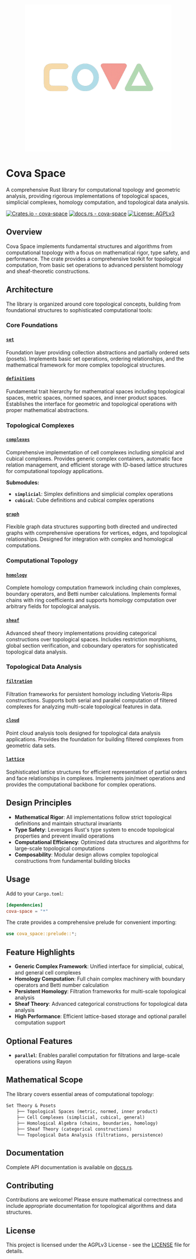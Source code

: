 <p align="center">
  <img src="https://raw.githubusercontent.com/harnesslabs/brand/main/cova/cova.png" alt="Cova Logo" width="400">
</p>

# Cova Space

A comprehensive Rust library for computational topology and geometric analysis, providing rigorous implementations of topological spaces, simplicial complexes, homology computation, and topological data analysis.

[![Crates.io - cova-space](https://img.shields.io/crates/v/cova-space?label=cova-space)](https://crates.io/crates/cova-space)
[![docs.rs - cova-space](https://img.shields.io/docsrs/cova-space?label=docs.rs%20cova-space)](https://docs.rs/cova-space)
[![License: AGPLv3](https://img.shields.io/badge/License-AGPL_v3-blue.svg)](https://www.gnu.org/licenses/agpl-3.0)

## Overview

Cova Space implements fundamental structures and algorithms from computational topology with a focus on mathematical rigor, type safety, and performance. The crate provides a comprehensive toolkit for topological computation, from basic set operations to advanced persistent homology and sheaf-theoretic constructions.

## Architecture

The library is organized around core topological concepts, building from foundational structures to sophisticated computational tools:

### Core Foundations

#### [`set`](src/set.rs)
Foundation layer providing collection abstractions and partially ordered sets (posets). Implements basic set operations, ordering relationships, and the mathematical framework for more complex topological structures.

#### [`definitions`](src/definitions.rs)
Fundamental trait hierarchy for mathematical spaces including topological spaces, metric spaces, normed spaces, and inner product spaces. Establishes the interface for geometric and topological operations with proper mathematical abstractions.

### Topological Complexes

#### [`complexes`](src/complexes/mod.rs)
Comprehensive implementation of cell complexes including simplicial and cubical complexes. Provides generic complex containers, automatic face relation management, and efficient storage with ID-based lattice structures for computational topology applications.

**Submodules:**
- **`simplicial`**: Simplex definitions and simplicial complex operations
- **`cubical`**: Cube definitions and cubical complex operations

#### [`graph`](src/graph.rs)
Flexible graph data structures supporting both directed and undirected graphs with comprehensive operations for vertices, edges, and topological relationships. Designed for integration with complex and homological computations.

### Computational Topology

#### [`homology`](src/homology.rs)
Complete homology computation framework including chain complexes, boundary operators, and Betti number calculations. Implements formal chains with ring coefficients and supports homology computation over arbitrary fields for topological analysis.

#### [`sheaf`](src/sheaf.rs)
Advanced sheaf theory implementations providing categorical constructions over topological spaces. Includes restriction morphisms, global section verification, and coboundary operators for sophisticated topological data analysis.

### Topological Data Analysis

#### [`filtration`](src/filtration/mod.rs)
Filtration frameworks for persistent homology including Vietoris-Rips constructions. Supports both serial and parallel computation of filtered complexes for analyzing multi-scale topological features in data.

#### [`cloud`](src/cloud.rs)
Point cloud analysis tools designed for topological data analysis applications. Provides the foundation for building filtered complexes from geometric data sets.

#### [`lattice`](src/lattice.rs)
Sophisticated lattice structures for efficient representation of partial orders and face relationships in complexes. Implements join/meet operations and provides the computational backbone for complex operations.

## Design Principles

- **Mathematical Rigor**: All implementations follow strict topological definitions and maintain structural invariants
- **Type Safety**: Leverages Rust's type system to encode topological properties and prevent invalid operations  
- **Computational Efficiency**: Optimized data structures and algorithms for large-scale topological computations
- **Composability**: Modular design allows complex topological constructions from fundamental building blocks

## Usage

Add to your `Cargo.toml`:

```toml
[dependencies]
cova-space = "*"
```

The crate provides a comprehensive prelude for convenient importing:

```rust
use cova_space::prelude::*;
```

## Feature Highlights

- **Generic Complex Framework**: Unified interface for simplicial, cubical, and general cell complexes
- **Homology Computation**: Full chain complex machinery with boundary operators and Betti number calculation
- **Persistent Homology**: Filtration frameworks for multi-scale topological analysis
- **Sheaf Theory**: Advanced categorical constructions for topological data analysis
- **High Performance**: Efficient lattice-based storage and optional parallel computation support

## Optional Features

- **`parallel`**: Enables parallel computation for filtrations and large-scale operations using Rayon

## Mathematical Scope

The library covers essential areas of computational topology:

```text
Set Theory & Posets
    ├── Topological Spaces (metric, normed, inner product)
    ├── Cell Complexes (simplicial, cubical, general)
    ├── Homological Algebra (chains, boundaries, homology)
    ├── Sheaf Theory (categorical constructions)
    └── Topological Data Analysis (filtrations, persistence)
```

## Documentation

Complete API documentation is available on [docs.rs](https://docs.rs/cova-space).

## Contributing

Contributions are welcome! Please ensure mathematical correctness and include appropriate documentation for topological algorithms and data structures.

## License

This project is licensed under the AGPLv3 License - see the [LICENSE](../LICENSE) file for details.


